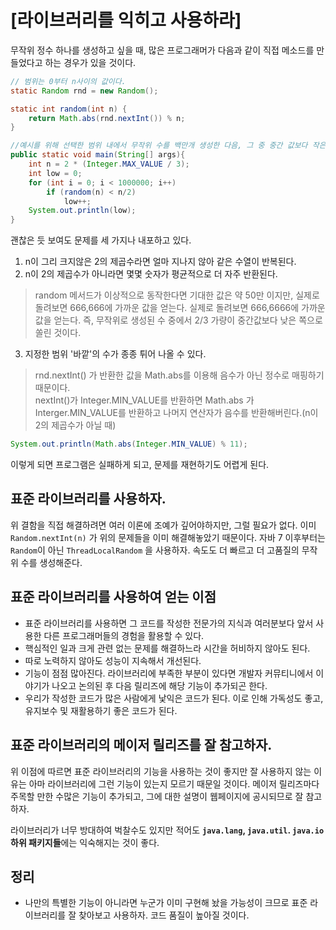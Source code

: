 # [라이브러리를 익히고 사용하라]

무작위 정수 하나를 생성하고 싶을 때, 많은 프로그래머가 다음과 같이 직접 메소드를 만들었다고 하는 경우가 있을 것이다.
```JAVA
// 범위는 0부터 n사이의 값이다.
static Random rnd = new Random();

static int random(int n) {
    return Math.abs(rnd.nextInt()) % n;
}

//예시를 위해 선택한 범위 내에서 무작위 수를 백만개 생성한 다음, 그 중 중간 값보다 작은 숫자의 수를 출력한다.
public static void main(String[] args){
	int n = 2 * (Integer.MAX_VALUE / 3);
    int low = 0;
    for (int i = 0; i < 1000000; i++)
    	if (random(n) < n/2)
        	low++;
    System.out.println(low);
}
```
괜찮은 듯 보여도 문제를 세 가지나 내포하고 있다.  
1. n이 그리 크지않은 2의 제곱수라면 얼마 지나지 않아 같은 수열이 반복된다.  
2. n이 2의 제곱수가 아니라면 몇몇 숫자가 평균적으로 더 자주 반환된다.  
> random 메서드가 이상적으로 동작한다면 기대한 값은 약 50만 이지만, 실제로 돌려보면 666,666에 가까운 값을 얻는다. 실제로 돌려보면 666,6666에 가까운 값을 얻는다. 즉, 무작위로 생성된 수 중에서 2/3 가량이 중간값보다 낮은 쪽으로 쏠린 것이다.

3. 지정한 범위 '바깥'의 수가 종종 튀어 나올 수 있다.  
> rnd.nextInt() 가 반환한 값을 Math.abs를 이용해 음수가 아닌 정수로 매핑하기 때문이다.  
> nextInt()가 Integer.MIN_VALUE를 반환하면 Math.abs 가 Interger.MIN_VALUE를 반환하고 나머지 연산자가 음수를 반환해버린다.(n이 2의 제곱수가 아닐 때)
```JAVA
System.out.println(Math.abs(Integer.MIN_VALUE) % 11);
```

이렇게 되면 프로그램은 실패하게 되고, 문제를 재현하기도 어렵게 된다.  

## 표준 라이브러리를 사용하자. 
위 결함을 직접 해결하려면 여러 이론에 조예가 깊어야하지만, 그럴 필요가 없다. 이미 `Random.nextInt(n)` 가 위의 문제들을 이미 해결해놓았기 때문이다. 자바 7 이후부터는 `Random`이 아닌 `ThreadLocalRandom` 을 사용하자. 속도도 더 빠르고 더 고품질의 무작위 수를 생성해준다. 

## 표준 라이브러리를 사용하여 얻는 이점
* 표준 라이브러리를 사용하면 그 코드를 작성한 전문가의 지식과 여러분보다 앞서 사용한 다른 프로그래머들의 경험을 활용할 수 있다.  
* 핵심적인 일과 크게 관련 없는 문제를 해결하느라 시간을 허비하지 않아도 된다.  
* 따로 노력하지 않아도 성능이 지속해서 개선된다.  
* 기능이 점점 많아진다. 라이브러리에 부족한 부분이 있다면 개발자 커뮤티니에서 이야기가 나오고 논의된 후 다음 릴리즈에 해당 기능이 추가되곤 한다.  
* 우리가 작성한 코드가 많은 사람에게 낯익은 코드가 된다. 이로 인해 가독성도 좋고, 유지보수 및 재활용하기 좋은 코드가 된다.  


## 표준 라이브러리의 메이저 릴리즈를 잘 참고하자.
위 이점에 따르면 표준 라이브러리의 기능을 사용하는 것이 좋지만 잘 사용하지 않는 이유는 아마 라이브러리에 그런 기능이 있는지 모르기 때문일 것이다. 메이저 릴리즈마다 주목할 만한 수많은 기능이 추가되고, 그에 대한 설명이 웹페이지에 공시되므로 잘 참고하자.  

라이브러리가 너무 방대하여 벅찰수도 있지만 적어도 **`java.lang`, `java.util`. `java.io` 하위 패키지들**에는 익숙해지는 것이 좋다.



## 정리
* 나만의 특별한 기능이 아니라면 누군가 이미 구현해 놨을 가능성이 크므로 표준 라이브러리를 잘 찾아보고 사용하자. 코드 품질이 높아질 것이다.